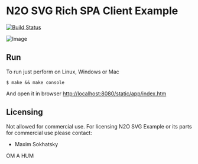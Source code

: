 N2O SVG Rich SPA Client Example
===============================

[![Build Status](https://travis-ci.org/synrc/games.svg?branch=master)](https://travis-ci.org/synrc/games)

![Image](http://synrc.com/lj/svg_clean.png)

Run
---

To run just perform on Linux, Windows or Mac

    $ make && make console

And open it in browser [http://localhost:8080/static/app/index.htm](http://localhost:8080/static/app/index.htm)

Licensing
---------

Not allowed for commercial use.
For licensing N2O SVG Example or its parts for commercial use please contact:

* Maxim Sokhatsky

OM A HUM
